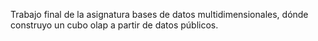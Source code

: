 Trabajo final de la asignatura bases de datos multidimensionales, dónde construyo un cubo olap a partir de datos públicos.
